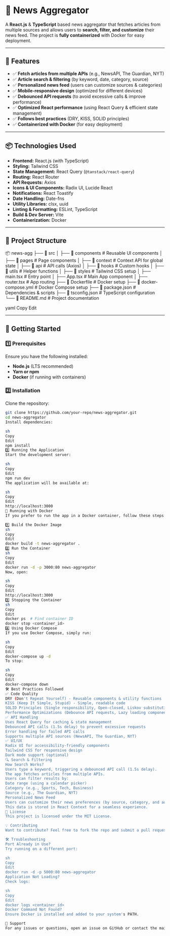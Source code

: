 # 📰 News Aggregator

A **React.js** & **TypeScript** based news aggregator that fetches articles from multiple sources and allows users to **search, filter, and customize** their news feed. The project is **fully containerized** with Docker for easy deployment.

---

## 🚀 Features

- ✅ **Fetch articles from multiple APIs** (e.g., NewsAPI, The Guardian, NYT)
- ✅ **Article search & filtering** (by keyword, date, category, source)
- ✅ **Personalized news feed** (users can customize sources & categories)
- ✅ **Mobile-responsive design** (optimized for different devices)
- ✅ **Debounced API requests** (to avoid excessive calls & improve performance)
- ✅ **Optimized React performance** (using React Query & efficient state management)
- ✅ **Follows best practices** (DRY, KISS, SOLID principles)
- ✅ **Containerized with Docker** (for easy deployment)

---

## 📦 Technologies Used

- **Frontend:** React.js (with TypeScript)
- **Styling:** Tailwind CSS
- **State Management:** React Query (`@tanstack/react-query`)
- **Routing:** React Router
- **API Requests:** Axios
- **Icons & UI Components:** Radix UI, Lucide React
- **Notifications:** React Toastify
- **Date Handling:** Date-fns
- **Utility Libraries:** clsx, uuid
- **Linting & Formatting:** ESLint, TypeScript
- **Build & Dev Server:** Vite
- **Containerization:** Docker

---

## 📂 Project Structure

📦 news-agg ├── 📁 src │ ├── 📁 components # Reusable UI components │ ├── 📁 pages # Page components │ ├── 📁 context # Context API for global state │ ├── 📁 api # API calls (Axios) │ ├── 📁 hooks # Custom hooks │ ├── 📁 utils # Helper functions │ ├── 📁 styles # Tailwind CSS setup │ ├── main.tsx # Entry point │ ├── App.tsx # Main App component │ ├── router.tsx # App routing ├── 📄 Dockerfile # Docker setup ├── 📄 docker-compose.yml # Docker Compose setup ├── 📄 package.json # Dependencies & scripts ├── 📄 tsconfig.json # TypeScript configuration └── 📄 README.md # Project documentation

yaml
Copy
Edit

---

## 🔧 Getting Started

### 1️⃣ Prerequisites

Ensure you have the following installed:

- **Node.js** (LTS recommended)
- **Yarn or npm**
- **Docker** (if running with containers)

### 2️⃣ Installation

Clone the repository:

```sh
git clone https://github.com/your-repo/news-aggregator.git
cd news-aggregator
Install dependencies:

sh
Copy
Edit
npm install
3️⃣ Running the Application
Start the development server:

sh
Copy
Edit
npm run dev
The application will be available at:

sh
Copy
Edit
http://localhost:3000
🐳 Running with Docker
If you prefer to run the app in a Docker container, follow these steps:

1️⃣ Build the Docker Image
sh
Copy
Edit
docker build -t news-aggregator .
2️⃣ Run the Container
sh
Copy
Edit
docker run -d -p 3000:80 news-aggregator
Now, open:

sh
Copy
Edit
http://localhost:3000
3️⃣ Stopping the Container
sh
Copy
Edit
docker ps  # Find container ID
docker stop <container_id>
4️⃣ Using Docker Compose
If you use Docker Compose, simply run:

sh
Copy
Edit
docker-compose up -d
To stop:

sh
Copy
Edit
docker-compose down
🛠️ Best Practices Followed
✅ Code Quality
DRY (Don't Repeat Yourself) - Reusable components & utility functions
KISS (Keep It Simple, Stupid) - Simple, readable code
SOLID Principles (Single responsibility, Open-closed, Liskov substitution, Interface segregation, Dependency inversion)
Performance Optimizations (Debounce API requests, Lazy loading components)
✅ API Handling
Uses React Query for caching & state management
Debounced API calls (1.5s delay) to prevent excessive requests
Error handling for failed API calls
Supports multiple API sources (NewsAPI, The Guardian, NYT)
✅ UI/UX
Radix UI for accessibility-friendly components
Tailwind CSS for responsive design
Dark mode support (optional)
🔍 Search & Filtering
How Search Works?
Users type a keyword, triggering a debounced API call (1.5s delay).
The app fetches articles from multiple APIs.
Users can filter results by:
Date range (using a calendar picker)
Category (e.g., Sports, Tech, Business)
Source (e.g., The Guardian, NYT)
Personalized News Feed
Users can customize their news preferences (by source, category, and authors).
This data is stored in React Context for a seamless experience.
📜 License
This project is licensed under the MIT License.

💡 Contributing
Want to contribute? Feel free to fork the repo and submit a pull request! 🚀

🛠️ Troubleshooting
Port Already in Use?
Try running on a different port:

sh
Copy
Edit
docker run -d -p 5000:80 news-aggregator
Application Not Loading?
Check logs:

sh
Copy
Edit
docker logs <container_id>
Docker Command Not Found?
Ensure Docker is installed and added to your system's PATH.

🙌 Support
For any issues or questions, open an issue on GitHub or contact the maintainers.

```
